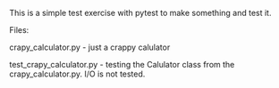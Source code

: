 This is a simple test exercise with pytest to make something and test it.

Files:

crapy_calculator.py - just a crappy calulator

test_crapy_calculator.py - testing the Calulator class from the crapy_calculator.py. I/O is not tested.

